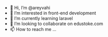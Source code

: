 - 👋 Hi, I’m @areyvahi
- 👀 I’m interested in front-end development
- 🌱 I’m currently learning laravel
- 💞️ I’m looking to collaborate on edustoke.com
- 📫 How to reach me ...

<!---
areyvahi/areyvahi is a ✨ special ✨ repository because its `README.md` (this file) appears on your GitHub profile.
You can click the Preview link to take a look at your changes.
--->
